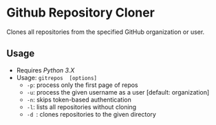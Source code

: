 # Github Repository Cloner
Clones all repositories from the specified GitHub organization or user.

## Usage
- Requires *Python 3.X*
- Usage: <code>gitrepos <username> [options]</code>
  - <code>-p</code>:  process only the first page of repos
  - <code>-u</code>:  process the given username as a user [default: organization]
  - <code>-n</code>:  skips token-based authentication
  - <code>-l</code>:  lists all repositories without cloning
  - <code>-d <directory></code>:  clones repositories to the given directory
